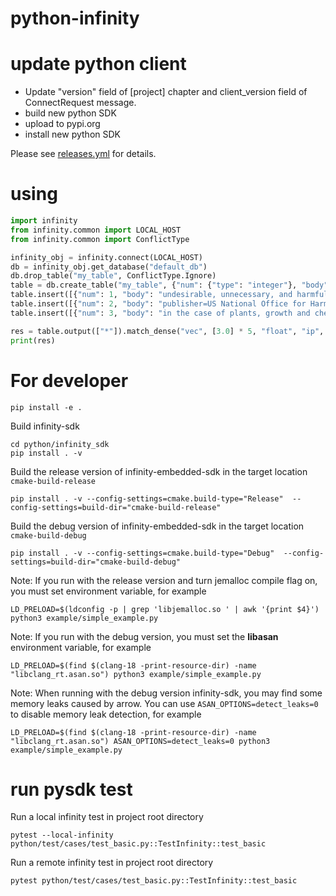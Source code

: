 # python-infinity

# update python client

- Update "version" field of [project] chapter and client_version field of ConnectRequest message.
- build new python SDK
- upload to pypi.org
- install new python SDK

Please see [releases.yml](https://github.com/infiniflow/infinity/blob/main/.github/workflows/release.yml) for details.

# using

```python
import infinity
from infinity.common import LOCAL_HOST
from infinity.common import ConflictType

infinity_obj = infinity.connect(LOCAL_HOST)
db = infinity_obj.get_database("default_db")
db.drop_table("my_table", ConflictType.Ignore)
table = db.create_table("my_table", {"num": {"type": "integer"}, "body": {"type": "varchar"}, "vec": {"type": "vector,5,float"}}, ConflictType.Error)
table.insert([{"num": 1, "body": "undesirable, unnecessary, and harmful", "vec": [1.0] * 5}])
table.insert([{"num": 2, "body": "publisher=US National Office for Harmful Algal Blooms", "vec": [4.0] * 5}])
table.insert([{"num": 3, "body": "in the case of plants, growth and chemical", "vec": [7.0] * 5}])

res = table.output(["*"]).match_dense("vec", [3.0] * 5, "float", "ip", 2).to_pl()
print(res)

```

# For developer
```shell
pip install -e .
```
Build infinity-sdk 
```shell
cd python/infinity_sdk
pip install . -v
```
Build the release version of infinity-embedded-sdk in the target location `cmake-build-release`
```shell
pip install . -v --config-settings=cmake.build-type="Release"  --config-settings=build-dir="cmake-build-release"
```
Build the debug version of infinity-embedded-sdk in the target location `cmake-build-debug`
```shell
pip install . -v --config-settings=cmake.build-type="Debug"  --config-settings=build-dir="cmake-build-debug"
```
Note: If you run with the release version and turn jemalloc compile flag on, you must set environment variable, for example
```shell
LD_PRELOAD=$(ldconfig -p | grep 'libjemalloc.so ' | awk '{print $4}') python3 example/simple_example.py
```
Note: If you run with the debug version, you must set the **libasan** environment variable, for example
```shell
LD_PRELOAD=$(find $(clang-18 -print-resource-dir) -name "libclang_rt.asan.so") python3 example/simple_example.py
```
Note: When running with the debug version infinity-sdk, you may find some memory leaks caused by arrow. You can use `ASAN_OPTIONS=detect_leaks=0` to disable memory leak detection, for example
```shell
LD_PRELOAD=$(find $(clang-18 -print-resource-dir) -name "libclang_rt.asan.so") ASAN_OPTIONS=detect_leaks=0 python3 example/simple_example.py
```

# run pysdk test
Run a local infinity test in project root directory
```shell
pytest --local-infinity python/test/cases/test_basic.py::TestInfinity::test_basic
```
Run a remote infinity test in project root directory
```shell
pytest python/test/cases/test_basic.py::TestInfinity::test_basic
```